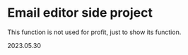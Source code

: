 # Email editor side project

This function is not used for profit, just to show its function.

2023.05.30